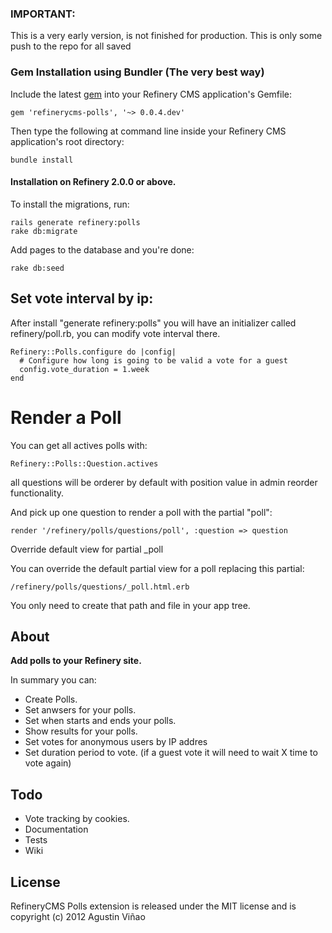 ### IMPORTANT:
  This is a very early version, is not finished for production. This is only some push to the repo for all saved
### Gem Installation using Bundler (The very best way)

Include the latest [gem](http://rubygems.org/gems/refinerycms-polls) into your Refinery CMS application's Gemfile:

    gem 'refinerycms-polls', '~> 0.0.4.dev'

Then type the following at command line inside your Refinery CMS application's root directory:

    bundle install
    
#### Installation on Refinery 2.0.0 or above.

To install the migrations, run:

    rails generate refinery:polls
    rake db:migrate
    
Add pages to the database and you're done:

    rake db:seed
    
## Set vote interval by ip:
After install "generate refinery:polls" you will have an initializer called refinery/poll.rb, you can modify vote interval there.

    Refinery::Polls.configure do |config|
      # Configure how long is going to be valid a vote for a guest
      config.vote_duration = 1.week
    end

# Render a Poll

You can get all actives polls with:

    Refinery::Polls::Question.actives

all questions will be orderer by default with position value in admin reorder functionality.

And pick up one question to render a poll with the partial "poll":

    render '/refinery/polls/questions/poll', :question => question

Override default view for partial _poll

You can override the default partial view for a poll replacing this partial:
    
    /refinery/polls/questions/_poll.html.erb

You only need to create that path and file in your app tree.

## About

__Add polls to your Refinery site.__

In summary you can:

* Create Polls.
* Set anwsers for your polls.
* Set when starts and ends your polls.
* Show results for your polls.
* Set votes for anonymous users by IP addres
* Set duration period to vote. (if a guest vote it will need to wait X time to vote again)

## Todo

* Vote tracking by cookies.
* Documentation
* Tests
* Wiki


## License
RefineryCMS Polls extension is released under the MIT license and is copyright (c) 2012 Agustin Viñao